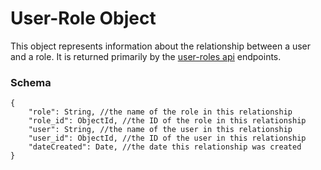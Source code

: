 # User-Role Object

This object represents information about the relationship between a user and a role. It is returned primarily by the [user-roles api](/user-roles-api.md) endpoints.

### Schema

```
{
    "role": String, //the name of the role in this relationship
    "role_id": ObjectId, //the ID of the role in this relationship
    "user": String, //the name of the user in this relationship
    "user_id": ObjectId, //the ID of the user in this relationship
    "dateCreated": Date, //the date this relationship was created
}
```



